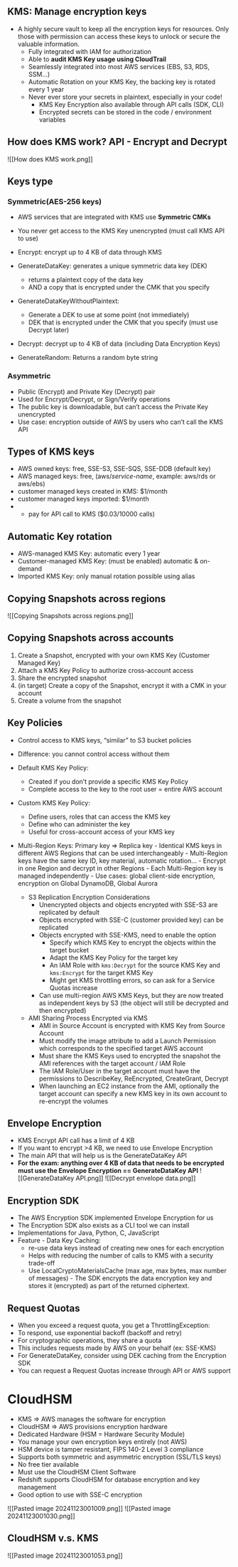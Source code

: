 ## KMS: Manage encryption keys
- A highly secure vault to keep all the encryption keys for resources. Only those with permission can access these keys to unlock or secure the valuable information.
	- Fully integrated with IAM for authorization
	- Able to **audit KMS Key usage using CloudTrail**
	- Seamlessly integrated into most AWS services (EBS, S3, RDS, SSM...)
	- Automatic Rotation on your KMS Key, the backing key is rotated every 1 year
	- Never ever store your secrets in plaintext, especially in your code!
		- KMS Key Encryption also available through API calls (SDK, CLI)
		- Encrypted secrets can be stored in the code / environment variables

## How does KMS work? API - Encrypt and Decrypt
![[How does KMS work.png]]

## Keys type
### Symmetric(AES-256 keys)
- AWS services that are integrated with KMS use **Symmetric CMKs**
- You never get access to the KMS Key unencrypted (must call KMS API to use)

- Encrypt: encrypt up to 4 KB of data through KMS
- GenerateDataKey: generates a unique symmetric data key (DEK)
	- returns a plaintext copy of the data key
	- AND a copy that is encrypted under the CMK that you specify
- GenerateDataKeyWithoutPlaintext:
	- Generate a DEK to use at some point (not immediately)
	- DEK that is encrypted under the CMK that you specify (must use Decrypt later)
- Decrypt: decrypt up to 4 KB of data (including Data Encryption Keys)
- GenerateRandom: Returns a random byte string
### Asymmetric
- Public (Encrypt) and Private Key (Decrypt) pair
- Used for Encrypt/Decrypt, or Sign/Verify operations
- The public key is downloadable, but can’t access the Private Key unencrypted
- Use case: encryption outside of AWS by users who can’t call the KMS API
	
## Types of KMS keys
- AWS owned keys: free, SSE-S3, SSE-SQS, SSE-DDB (default key)
- AWS managed keys: free, (aws/_service-name_, example: aws/rds or aws/ebs)
- customer managed keys created in KMS: $1/month
- customer managed keys imported: $1/month
- + pay for API call to KMS ($0.03/10000 calls)

## Automatic Key rotation
- AWS-managed KMS Key: automatic every 1 year
- Customer-managed KMS Key: (must be enabled) automatic & on-demand
- Imported KMS Key: only manual rotation possible using alias

## Copying Snapshots across regions
![[Copying Snapshots across regions.png]]

## Copying Snapshots across accounts
1. Create a Snapshot, encrypted with your own KMS Key (Customer Managed Key)
2. Attach a KMS Key Policy to authorize cross-account access
3. Share the encrypted snapshot
4. (in target) Create a copy of the Snapshot, encrypt it with a CMK in your account
5. Create a volume from the snapshot

## Key Policies
- Control access to KMS keys, “similar” to S3 bucket policies
- Difference: you cannot control access without them
- Default KMS Key Policy:
	- Created if you don’t provide a specific KMS Key Policy
	- Complete access to the key to the root user = entire AWS account
- Custom KMS Key Policy:
	- Define users, roles that can access the KMS key
	- Define who can administer the key
	- Useful for cross-account access of your KMS key

- Multi-Region Keys: Primary key => Replica key
		- Identical KMS keys in different AWS Regions that can be used interchangeably
		- Multi-Region keys have the same key ID, key material, automatic rotation...
		- Encrypt in one Region and decrypt in other Regions
		- Each Multi-Region key is managed independently
		- Use cases: global client-side encryption, encryption on Global DynamoDB, Global Aurora
	- S3 Replication Encryption Considerations
		- Unencrypted objects and objects encrypted with SSE-S3 are replicated by default
		- Objects encrypted with SSE-C (customer provided key) can be replicated
		- Objects encrypted with SSE-KMS, need to enable the option
			- Specify which KMS Key to encrypt the objects within the target bucket
			- Adapt the KMS Key Policy for the target key  
			- An IAM Role with `kms:Decrypt` for the source KMS Key and `kms:Encrypt` for the target KMS Key
			- Might get KMS throttling errors, so can ask for a Service Quotas increase
		- Can use multi-region AWS KMS Keys, but they are now treated as independent keys by S3 (the object will still be decrypted and then encrypted)
	- AMI Sharing Process Encrypted via KMS
		- AMI in Source Account is encrypted with KMS Key from Source Account
		- Must modify the image attribute to add a Launch Permission which corresponds to the specified target AWS account
		- Must share the KMS Keys used to encrypted the snapshot the AMI references with the target account / IAM Role
		- The IAM Role/User in the target account must have the permissions to DescribeKey, ReEncrypted, CreateGrant, Decrypt
		- When launching an EC2 instance from the AMI, optionally the target account can specify a new KMS key in its own account to re-encrypt the volumes
## Envelope Encryption
- KMS Encrypt API call has a limit of 4 KB
- If you want to encrypt >4 KB, we need to use Envelope Encryption
- The main API that will help us is the GenerateDataKey API
- **For the exam: anything over 4 KB of data that needs to be encrypted must use the Envelope Encryption == GenerateDataKey API**
![[GenerateDataKey API.png]]
![[Decrypt envelope data.png]]

## Encryption SDK
- The AWS Encryption SDK implemented Envelope Encryption for us
- The Encryption SDK also exists as a CLI tool we can install
- Implementations for Java, Python, C, JavaScript
- Feature - Data Key Caching:
	- re-use data keys instead of creating new ones for each encryption
	- Helps with reducing the number of calls to KMS with a security trade-off
	- Use LocalCryptoMaterialsCache (max age, max bytes, max number of messages)
- The SDK encrypts the data encryption key and stores it (encrypted) as part of the returned ciphertext.

## Request Quotas
- When you exceed a request quota, you get a ThrottlingException:
- To respond, use exponential backoff (backoff and retry)
- For cryptographic operations, they share a quota
- This includes requests made by AWS on your behalf (ex: SSE-KMS)
- For GenerateDataKey, consider using DEK caching from the Encryption SDK
- You can request a Request Quotas increase through API or AWS support

# CloudHSM
- KMS => AWS manages the software for encryption
- CloudHSM => AWS provisions encryption hardware
- Dedicated Hardware (HSM = Hardware Security Module)
- You manage your own encryption keys entirely (not AWS)
- HSM device is tamper resistant, FIPS 140-2 Level 3 compliance
- Supports both symmetric and asymmetric encryption (SSL/TLS keys)
- No free tier available
- Must use the CloudHSM Client Software
- Redshift supports CloudHSM for database encryption and key management
- Good option to use with SSE-C encryption

![[Pasted image 20241123001009.png]]
![[Pasted image 20241123001030.png]]

## CloudHSM v.s. KMS
![[Pasted image 20241123001053.png]]